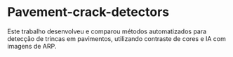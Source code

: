 # Pavement-crack-detectors
Este trabalho desenvolveu e comparou métodos automatizados para detecção de trincas em pavimentos, utilizando contraste de cores e IA com imagens de ARP.
